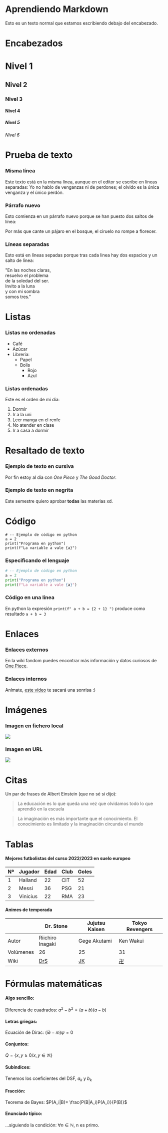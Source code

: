 # Aprendiendo Markdown

Esto es un texto normal que estamos escribiendo debajo del encabezado.

# Encabezados

# Nivel 1
## Nivel 2
### Nivel 3
#### Nivel 4
##### Nivel 5
###### Nivel 6

# Prueba de texto
### Misma línea
Este texto está en
la misma línea, aunque en el
editor se escribe en líneas separadas:
Yo no hablo de venganzas ni de perdones;
el olvido es la única venganza
y el único perdón.
### Párrafo nuevo
Esto comienza en un párrafo nuevo
porque se han puesto dos saltos de línea:

Por más que cante un pájaro
en el bosque, el ciruelo
no rompe a florecer.

### Líneas separadas
Esto está en líneas sepadas
porque tras cada linea hay
dos espacios y un salto de línea:

"En las noches claras,  
resuelvo el problema  
de la soledad del ser.  
Invito a la luna  
y con mi sombra  
somos tres."

# Listas

### Listas no ordenadas

* Café
* Azúcar
* Librería:
  * Papel
  * Bolis
    * Rojo
    * Azul  

### Listas ordenadas

Este es el orden de mi día:

1. Dormir
2. Ir a la uni
3. Leer manga en el renfe
4. No atender en clase
5. Ir a casa a dormir

# Resaltado de texto

### Ejemplo de texto en cursiva

Por fin estoy al día con *One Piece* y *The Good Doctor*.
### Ejemplo de texto en negrita

Este semestre quiero aprobar **todas** las materias xd.

# Código

```
# -- Ejemplo de código en python
a = 2
print("Programa en python")
print(f"La variable a vale {a}")
```
### Especificando el lenguaje
```python
# -- Ejemplo de código en python
a = 2
print("Programa en python")
print(f"La variable a vale {a}")
```

### Código en una línea

En python la expresión `print(f" a + b = {2 + 1} ")` produce como resultado `a + b = 3` 

# Enlaces 

### Enlaces externos

En la wiki fandom puedes encontrar más información y datos curiosos de [One Piece](https://onepiece.fandom.com/es/wiki/One_Piece_Wiki).

### Enlaces internos

Anímate, [este vídeo](https://www.youtube.com/watch?v=hvL1339luv0&list=PLgfiR8szoXm4rYS_6Q52mUJCBQsBuZTmq&index=10) te sacará una sonrisa :)

# Imágenes

### Imagen en fichero local

![](Snorlax.png)

### Imagen en URL

![](https://www.adobe.com/es/express/create/media_147b85d9e4cb15b95023a74537b8dd2058027f26f.png?width=750&format=png&optimize=medium)

# Citas

Un par de frases de Albert Einstein (que no sé si dijo):

> La educación es lo que queda una vez que olvidamos todo lo que aprendió en la escuela

> La imaginación es más importante que el conocimiento. El conocimiento es limitado y la imaginación circunda el mundo

# Tablas

#### Mejores futbolistas del curso 2022/2023 en suelo europeo

| Nº | Jugador  | Edad | Club | Goles |
|----|----------|------|------|-------|
|  1 | Halland  | 22   | CIT  |  52   |
|  2 | Messi    | 36   | PSG  |  21   |
|  3 | Vinicius | 22   | RMA  |  23   |

#### Animes de temporada

|          | Dr. Stone | Jujutsu Kaisen | Tokyo Revengers |
|----------|-----------|--------|-------|
| Autor | Riichiro Inagaki | Gege Akutami | Ken Wakui |
| Volúmenes |  26  | 25 | 31 |
| Wiki  | [DrS](https://dr-stone.fandom.com/es/wiki/Dr._Stone) | [JK](https://jujutsu-kaisen.fandom.com/es/wiki/Jujutsu_Kaisen_Wiki)  | [卍](https://tokyorevengers.fandom.com/es/wiki/Tokyo%E5%8D%8DRevengers_Wiki) |

# Fórmulas matemáticas

#### Algo sencillo:

Diferencia de cuadrados: $a^2 - b^2 = (a+b)(a-b)$

#### Letras griegas:

Ecuación de Dirac: $(i\partial-m)\psi = 0$

#### Conjuntos:

$`Q = \{ x,y \geq 0 / x,y \in \Re \}`$   

#### Subíndices:

Tenemos los coeficientes del DSF, $a_k$ y $b_k$

#### Fracción:

Teorema de Bayes: $P(A_i|B)= \frac{P(B|A_i)P(A_i)}{P(B)}$

#### Enunciado típico:

...siguiendo la condición: $\forall n \in \mathbb{N}$, n es primo.

